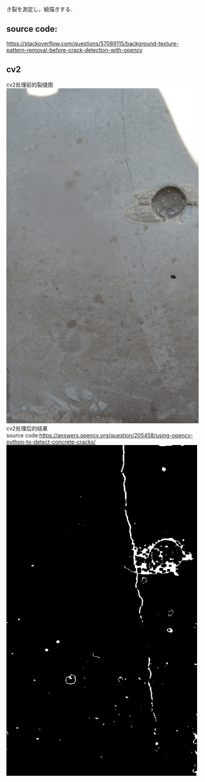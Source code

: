 ##
き裂を測定し，絵描きする．


## source code:
https://stackoverflow.com/questions/57089115/background-texture-pattern-removal-before-crack-detection-with-opencv

## cv2
cv2处理前的裂缝图
![](fig/rr2.png)
cv2处理后的结果  
source code:https://answers.opencv.org/question/205458/using-opencv-python-to-detect-concrete-cracks/
![](result.png)
